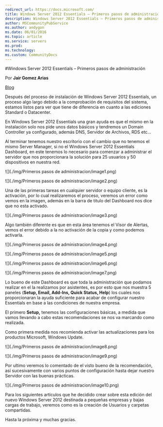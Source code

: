 ```yaml
---
redirect_url: https://docs.microsoft.com/
title: Windows Server 2012 Essentials – Primeros pasos de administración
description: Windows Server 2012 Essentials – Primeros pasos de administración
author: MSCommunityPubService
ms.author: andygon
ms.date: 06/01/2016
ms.topic: article
ms.service: servers
ms.prod: 
ms.technology:
ms.custom: CommunityDocs
---
```


#Windows Server 2012 Essentials – Primeros pasos de administración



Por **Jair Gomez Arias**

[Blog](http://blogs.itpro.es/jairgomez/)


Después del proceso de instalación de Windows Server 2012 Essentials, un proceso algo largo debido a la comprobación de requisitos del sistema, estamos listos para ver que tiene de diferencia en cuanto a las ediciones Standard o Datacenter.

En Windows Server 2012 Essentials una gran ayuda es que el mismo en la
instalación solo nos pide unos datos básicos y tendremos un Domain
Controller ya configurado, además DNS, Servidor de Archivos, RDS etc…

Al terminar tenemos nuestro escritorio con el cambio que no tenemos el
mismo Server Manager, si no el Windows Server 2012 Essentials Dashboard,
en este tenemos lo necesario para comenzar a administrar el servidor que
nos proporcionara la solución para 25 usuarios y 50 dispositivos en
nuestra red.

![](./img/Primeros pasos de administracion/image1.png)

![](./img/Primeros pasos de administracion/image2.png)

Una de las primeras tareas en cualquier servidor o equipo cliente, es la
activación, por lo cual realizaremos el proceso, veremos un error como
vemos en la imagen, además en la barra de titulo del Dashboard nos dice
que no esta activado.

![](./img/Primeros pasos de administracion/image3.png)

Algo también diferente es que en esta área tenemos el Visor de Alertas,
vemos el error debido a la no activación de la copia y como podemos
activarla.

![](./img/Primeros pasos de administracion/image4.png)

![](./img/Primeros pasos de administracion/image5.png)

![](./img/Primeros pasos de administracion/image6.png)

![](./img/Primeros pasos de administracion/image7.png)

Lo bueno de este Dashboard es que toda la administración que podamos
realizar en el la realizamos por asistentes, es por esto que nos muestra
5 paneles (**Setup, Email, Add-Ins, Quick Status, Help**) los cuales nos
proporcionaran la ayuda suficiente para acabar de configurar nuestro
Essentials en base a las condiciones de nuestra empresa.

El primero **Setup,** tenemos las configuraciones básicas, a medida que
vamos llevando a cabo estas recomendaciones se nos va marcando como
realizada.

Como primera medida nos recomienda activar las actualizaciones para los
productos Microsoft, Windows Update.

![](./img/Primeros pasos de administracion/image8.png)

![](./img/Primeros pasos de administracion/image9.png)

Por ultimo veremos lo comentado de el visto bueno de la recomendación,
así sucesivamente con varios puntos de configuración hasta dejar nuestro
Servidor con las buenas prácticas.

![](./img/Primeros pasos de administracion/image10.png)

Para los siguientes artículos que he decidido crear sobre esta edición
del nuevo Windows Server 2012 destinada a pequeñas empresas y bajas
cargas de trabajo, veremos como es la creación de Usuarios y carpetas
compartidas.

Hasta la próxima y muchas gracias.




